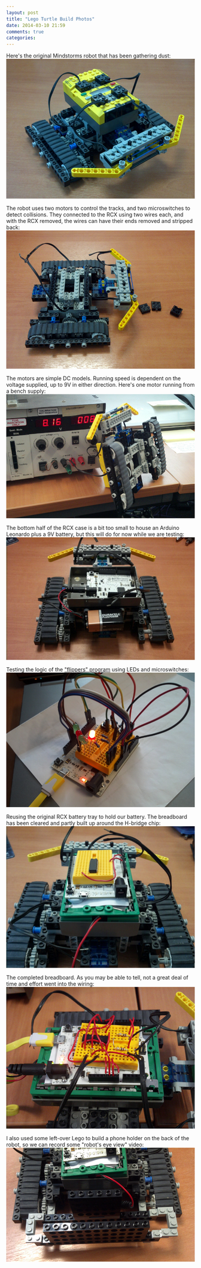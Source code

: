 ```yaml
---
layout: post
title: "Lego Turtle Build Photos"
date: 2014-03-10 21:59
comments: true
categories: 
---
```


<p>Here's the original Mindstorms robot that has been gathering dust:<br/>
<img src="/hardware/lego-turtle/original.jpg"/></p>
<p>The robot uses two motors to control the tracks, and two microswitches to detect collisions. They connected to the RCX using two wires each, and with the RCX removed, the wires can have their ends removed and stripped back:<br/>
<img src="/hardware/lego-turtle/nxt-removed.jpg"/></p>
<p>The motors are simple DC models. Running speed is dependent on the voltage supplied, up to 9V in either direction. Here's one motor running from a bench supply:<br/>
<img src="/hardware/lego-turtle/motor-running-from-psu.jpg"/></p>
<p>The bottom half of the RCX case is a bit too small to house an Arduino Leonardo plus a 9V battery, but this will do for now while we are testing:<br/>
<img src="/hardware/lego-turtle/arduino-mounted.jpg"/></p>
<p>Testing the logic of the <a href="https://github.com/ianrenton/legoturtle/tree/master/legoturtle_flippers">"flippers" program</a> using LEDs and microswitches:<br/>
<img src="/hardware/lego-turtle/logic-testing.jpg"/></p>
<p>Reusing the original RCX battery tray to hold our battery. The breadboard has been cleared and partly built up around the H-bridge chip:<br/>
<img src="/hardware/lego-turtle/battery-inside.jpg"/></p>
<p>The completed breadboard. As you may be able to tell, not a great deal of time and effort went into the wiring:<br/>
<img src="/hardware/lego-turtle/wiring-complete.jpg"/></p>
<p>I also used some left-over Lego to build a phone holder on the back of the robot, so we can record some "robot's eye view" video:<br/>
<img src="/hardware/lego-turtle/phone-holder.jpg"/></p>